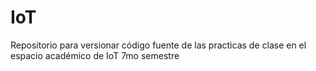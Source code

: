 # IoT
Repositorio para versionar código fuente de las practicas de clase en el espacio académico de IoT 7mo semestre
